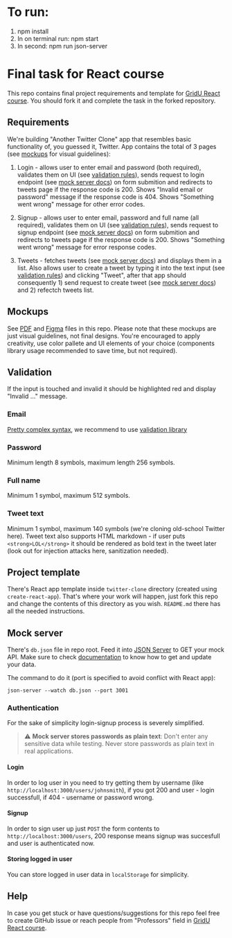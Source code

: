 # To run:

1. npm install
2. In on terminal run: npm start
3. In second: npm run json-server

# Final task for React course

This repo contains final project requirements and template for [GridU React course](https://gridu.litmos.com/home/LearningPath/26572?r=False&ts=637785982384795974). You should fork it and complete the task in the forked repository.

## Requirements

We're building "Another Twitter Clone" app that resembles basic functionality of, you guessed it, Twitter. App contains the total of 3 pages (see [mockups](#mockups) for visual guidelines):

1. Login - allows user to enter email and password (both required), validates them on UI (see [validation rules](#validation)), sends request to login endpoint (see [mock server docs](#mock_server)) on form submition and redirects to tweets page if the response code is 200. Shows "Invalid email or password" message if the response code is 404. Shows "Something went wrong" message for other error codes.

2. Signup - allows user to enter email, password and full name (all required), validates them on UI (see [validation rules](#validation)), sends request to signup endpoint (see [mock server docs](#mock_server)) on form submition and redirects to tweets page if the response code is 200. Shows "Something went wrong" message for error response codes.

3. Tweets - fetches tweets (see [mock server docs](#mock-server)) and displays them in a list. Also allows user to create a tweet by typing it into the text input (see [validation rules](#validation)) and clicking "Tweet", after that app should consequently 1) send request to create tweet (see [mock server docs](#mock-server)) and 2) refectch tweets list.

## Mockups

See [PDF](twitter-clone.pdf) and [Figma](twitter-clone.fig) files in this repo. Please note that these mockups are just visual guidelines, not final designs. You're encouraged to apply creativity, use color pallete and UI elements of your choice (components library usage recommended to save time, but not required).

## Validation

If the input is touched and invalid it should be highlighted red and display "Invalid ..." message.

### Email

[Pretty complex syntax](https://en.wikipedia.org/wiki/Email_address#Syntax), we recommend to use [validation library](https://github.com/manishsaraan/email-validator)

### Password

Minimum length 8 symbols, maximum length 256 symbols.

### Full name

Minimum 1 symbol, maximum 512 symbols.

### Tweet text

Minimum 1 symbol, maximum 140 symbols (we're cloning old-school Twitter here). Tweet text also supports HTML markdown - if user puts `<strong>LOL</strong>` it should be rendered as bold text in the tweet later (look out for injection attacks here, sanitization needed).

## Project template

There's React app template inside `twitter-clone` directory (created using `create-react-app`). That's where your work will happen, just fork this repo and change the contents of this directory as you wish. `README.md` there has all the needed instructions.

## Mock server

There's `db.json` file in repo root. Feed it into [JSON Server](https://github.com/typicode/json-server) to GET your mock API. Make sure to check [documentation](https://github.com/typicode/json-server#getting-started) to know how to get and update your data.

The command to do it (port is specified to avoid conflict with React app):

```shell
json-server --watch db.json --port 3001
```

### Authentication

For the sake of simplicity login-signup process is severely simplified.

> :warning: **Mock server stores passwords as plain text**: Don't enter any sensitive data while testing. Never store passwords as plain text in real applications.

#### Login

In order to log user in you need to try getting them by username (like `http://localhost:3000/users/johnsmith`), if you got 200 and user - login successfull, if 404 - username or password wrong.

#### Signup

In order to sign user up just `POST` the form contents to `http://localhost:3000/users`, 200 response means signup was succesfull and user is authenticated now.

#### Storing logged in user

You can store logged in user data in `localStorage` for simplicity.

## Help

In case you get stuck or have questions/suggestions for this repo feel free to create GitHub issue or reach people from "Professors" field in [GridU React course](https://gridu.litmos.com/home/LearningPath/26572?r=False&ts=637785982384795974).
